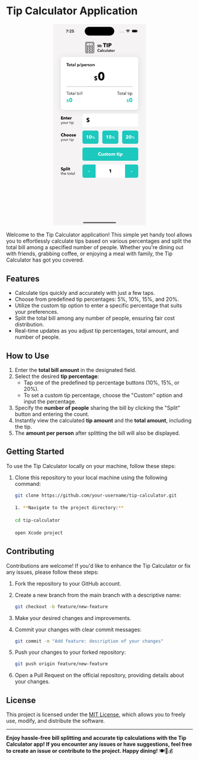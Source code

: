 # Tip Calculator Application

<p align="center">
	<img src="docs/images/tip-calculator.png" width="250">
</p>

Welcome to the Tip Calculator application! This simple yet handy tool allows you to effortlessly calculate tips based on various percentages and split the total bill among a specified number of people. Whether you're dining out with friends, grabbing coffee, or enjoying a meal with family, the Tip Calculator has got you covered.

## Features

- Calculate tips quickly and accurately with just a few taps.
- Choose from predefined tip percentages: 5%, 10%, 15%, and 20%.
- Utilize the custom tip option to enter a specific percentage that suits your preferences.
- Split the total bill among any number of people, ensuring fair cost distribution.
- Real-time updates as you adjust tip percentages, total amount, and number of people.

## How to Use

1. Enter the **total bill amount** in the designated field.
2. Select the desired **tip percentage**:
   - Tap one of the predefined tip percentage buttons (10%, 15%, or 20%).
   - To set a custom tip percentage, choose the "Custom" option and input the percentage.
3. Specify the **number of people** sharing the bill by clicking the "Split" button and entering the count.
4. Instantly view the calculated **tip amount** and the **total amount**, including the tip.
5. The **amount per person** after splitting the bill will also be displayed.

## Getting Started

To use the Tip Calculator locally on your machine, follow these steps:

1. Clone this repository to your local machine using the following command:

   ```bash
   git clone https://github.com/your-username/tip-calculator.git

   1. **Navigate to the project directory:**

   cd tip-calculator

   open Xcode project
   ```

## Contributing

Contributions are welcome! If you'd like to enhance the Tip Calculator or fix any issues, please follow these steps:

1. Fork the repository to your GitHub account.
2. Create a new branch from the main branch with a descriptive name:

	```bash
	git checkout -b feature/new-feature
	```
3. Make your desired changes and improvements.
4. Commit your changes with clear commit messages:

	```bash
	git commit -m "Add feature: description of your changes"
	```
5. Push your changes to your forked repository:
	```bash
	git push origin feature/new-feature
	```
6. Open a Pull Request on the official repository, providing details about your changes.

## License

This project is licensed under the [MIT License](LICENSE), which allows you to freely use, modify, and distribute the software.

---

**Enjoy hassle-free bill splitting and accurate tip calculations with the Tip Calculator app! If you encounter any issues or have suggestions, feel free to create an issue or contribute to the project. Happy dining!** 🍽️🔢💰

















